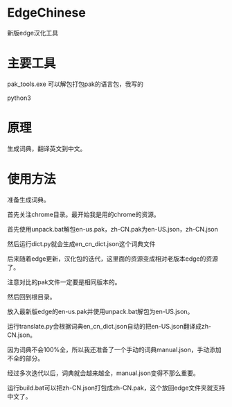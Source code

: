 # EdgeChinese
新版edge汉化工具

# 主要工具
pak_tools.exe 可以解包打包pak的语言包，我写的

python3

# 原理
生成词典，翻译英文到中文。

# 使用方法
准备生成词典。

首先关注chrome目录。最开始我是用的chrome的资源。

首先使用unpack.bat解包en-us.pak，zh-CN.pak为en-US.json，zh-CN.json

然后运行dict.py就会生成en_cn_dict.json这个词典文件

后来随着edge更新，汉化包的迭代，这里面的资源变成相对老版本edge的资源了。

注意对比的pak文件一定要是相同版本的。

然后回到根目录。

放入最新版edge的en-us.pak并使用unpack.bat解包为en-US.json。

运行translate.py会根据词典en_cn_dict.json自动的把en-US.json翻译成zh-CN.json。

因为词典不会100%全，所以我还准备了一个手动的词典manual.json，手动添加不全的部分。

经过多次迭代以后，词典就会越来越全，manual.json变得不那么重要。

运行build.bat可以把zh-CN.json打包成zh-CN.pak，这个放回edge文件夹就支持中文了。
